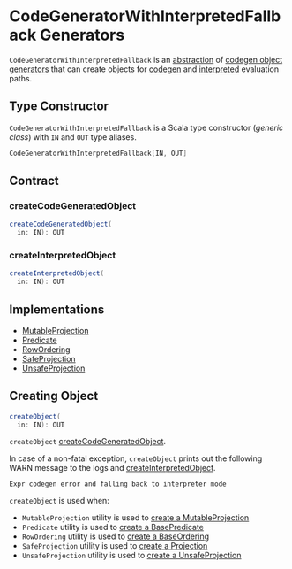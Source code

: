 # CodeGeneratorWithInterpretedFallback Generators

`CodeGeneratorWithInterpretedFallback` is an [abstraction](#contract) of [codegen object generators](#implementations) that can create objects for [codegen](#createCodeGeneratedObject) and [interpreted](#createInterpretedObject) evaluation paths.

## Type Constructor

`CodeGeneratorWithInterpretedFallback` is a Scala type constructor (_generic class_) with `IN` and `OUT` type aliases.

```scala
CodeGeneratorWithInterpretedFallback[IN, OUT]
```

## Contract

### <span id="createCodeGeneratedObject"> createCodeGeneratedObject

```scala
createCodeGeneratedObject(
  in: IN): OUT
```

### <span id="createInterpretedObject"> createInterpretedObject

```scala
createInterpretedObject(
  in: IN): OUT
```

## Implementations

* [MutableProjection](MutableProjection.md)
* [Predicate](Predicate.md)
* [RowOrdering](RowOrdering.md)
* [SafeProjection](SafeProjection.md)
* [UnsafeProjection](UnsafeProjection.md)

## <span id="createObject"> Creating Object

```scala
createObject(
  in: IN): OUT
```

`createObject` [createCodeGeneratedObject](#createCodeGeneratedObject).

In case of a non-fatal exception, `createObject` prints out the following WARN message to the logs and [createInterpretedObject](#createInterpretedObject).

```text
Expr codegen error and falling back to interpreter mode
```

`createObject` is used when:

* `MutableProjection` utility is used to [create a MutableProjection](MutableProjection.md#create)
* `Predicate` utility is used to [create a BasePredicate](Predicate.md#create)
* `RowOrdering` utility is used to [create a BaseOrdering](RowOrdering.md#create)
* `SafeProjection` utility is used to [create a Projection](SafeProjection.md#create)
* `UnsafeProjection` utility is used to [create a UnsafeProjection](UnsafeProjection.md#create)
